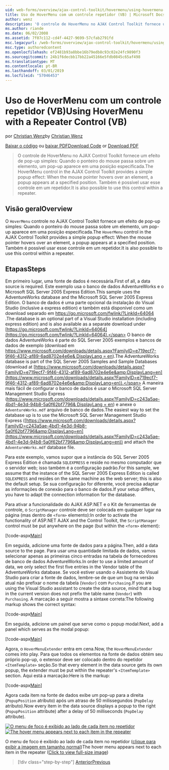 ```yaml
---
uid: web-forms/overview/ajax-control-toolkit/hovermenu/using-hovermenu-with-a-repeater-control-vb
title: Uso de HoverMenu com um controle repetidor (VB) | Microsoft Docs
author: wenz
description: 'O controle de HoverMenu no AJAX Control Toolkit fornece um efeito de pop-up simples: Quando o ponteiro do mouse passa sobre um elemento, um pop-up é exibido em pela especificação...'
ms.author: riande
ms.date: 06/02/2008
ms.assetid: 7f07c112-cd4f-4427-9699-57cfab2791fd
msc.legacyurl: /web-forms/overview/ajax-control-toolkit/hovermenu/using-hovermenu-with-a-repeater-control-vb
msc.type: authoredcontent
ms.openlocfilehash: ef2481b93a8bbe16b79edb8c93c02e24fc9890f3
ms.sourcegitcommit: 24b1f6decbb17bb22a45166e5fdb0845c65af498
ms.translationtype: MT
ms.contentlocale: pt-BR
ms.lasthandoff: 03/01/2019
ms.locfileid: "57046453"
---
```

<a name="using-hovermenu-with-a-repeater-control-vb"></a><span data-ttu-id="8314c-103">Uso de HoverMenu com um controle repetidor (VB)</span><span class="sxs-lookup"><span data-stu-id="8314c-103">Using HoverMenu with a Repeater Control (VB)</span></span>
====================
<span data-ttu-id="8314c-104">por [Christian Wenz](https://github.com/wenz)</span><span class="sxs-lookup"><span data-stu-id="8314c-104">by [Christian Wenz](https://github.com/wenz)</span></span>

<span data-ttu-id="8314c-105">[Baixar o código](http://download.microsoft.com/download/b/0/6/b06fe835-5b8f-4c00-aef8-062c19d75b95/HoverMenu1.vb.zip) ou [baixar PDF](http://download.microsoft.com/download/b/6/a/b6ae89ee-df69-4c87-9bfb-ad1eb2b23373/hovermenu1VB.pdf)</span><span class="sxs-lookup"><span data-stu-id="8314c-105">[Download Code](http://download.microsoft.com/download/b/0/6/b06fe835-5b8f-4c00-aef8-062c19d75b95/HoverMenu1.vb.zip) or [Download PDF](http://download.microsoft.com/download/b/6/a/b6ae89ee-df69-4c87-9bfb-ad1eb2b23373/hovermenu1VB.pdf)</span></span>

> <span data-ttu-id="8314c-106">O controle de HoverMenu no AJAX Control Toolkit fornece um efeito de pop-up simples: Quando o ponteiro do mouse passa sobre um elemento, um pop-up aparece em uma posição especificada.</span><span class="sxs-lookup"><span data-stu-id="8314c-106">The HoverMenu control in the AJAX Control Toolkit provides a simple popup effect: When the mouse pointer hovers over an element, a popup appears at a specified position.</span></span> <span data-ttu-id="8314c-107">Também é possível usar esse controle em um repetidor.</span><span class="sxs-lookup"><span data-stu-id="8314c-107">It is also possible to use this control within a repeater.</span></span>


## <a name="overview"></a><span data-ttu-id="8314c-108">Visão geral</span><span class="sxs-lookup"><span data-stu-id="8314c-108">Overview</span></span>

<span data-ttu-id="8314c-109">O `HoverMenu` controle no AJAX Control Toolkit fornece um efeito de pop-up simples: Quando o ponteiro do mouse passa sobre um elemento, um pop-up aparece em uma posição especificada.</span><span class="sxs-lookup"><span data-stu-id="8314c-109">The `HoverMenu` control in the AJAX Control Toolkit provides a simple popup effect: When the mouse pointer hovers over an element, a popup appears at a specified position.</span></span> <span data-ttu-id="8314c-110">Também é possível usar esse controle em um repetidor.</span><span class="sxs-lookup"><span data-stu-id="8314c-110">It is also possible to use this control within a repeater.</span></span>

## <a name="steps"></a><span data-ttu-id="8314c-111">Etapas</span><span class="sxs-lookup"><span data-stu-id="8314c-111">Steps</span></span>

<span data-ttu-id="8314c-112">Em primeiro lugar, uma fonte de dados é necessária.</span><span class="sxs-lookup"><span data-stu-id="8314c-112">First of all, a data source is required.</span></span> <span data-ttu-id="8314c-113">Este exemplo usa o banco de dados AdventureWorks e o Microsoft SQL Server 2005 Express Edition.</span><span class="sxs-lookup"><span data-stu-id="8314c-113">This sample uses the AdventureWorks database and the Microsoft SQL Server 2005 Express Edition.</span></span> <span data-ttu-id="8314c-114">O banco de dados é uma parte opcional da instalação do Visual Studio (inclusive a express edition) e também está disponível como um download separado em [ https://go.microsoft.com/fwlink/?LinkId=64064 ](https://go.microsoft.com/fwlink/?LinkId=64064).</span><span class="sxs-lookup"><span data-stu-id="8314c-114">The database is an optional part of a Visual Studio installation (including express edition) and is also available as a separate download under [https://go.microsoft.com/fwlink/?LinkId=64064](https://go.microsoft.com/fwlink/?LinkId=64064).</span></span> <span data-ttu-id="8314c-115">O banco de dados AdventureWorks é parte do SQL Server 2005 exemplos e bancos de dados de exemplo (download em [ https://www.microsoft.com/downloads/details.aspx?FamilyID=e719ecf7-9f46-4312-af89-6ad8702e4e6e&amp; DisplayLang = en](https://www.microsoft.com/downloads/details.aspx?FamilyID=e719ecf7-9f46-4312-af89-6ad8702e4e6e&amp;DisplayLang=en)).</span><span class="sxs-lookup"><span data-stu-id="8314c-115">The AdventureWorks database is part of the SQL Server 2005 Samples and Sample Databases (download at [https://www.microsoft.com/downloads/details.aspx?FamilyID=e719ecf7-9f46-4312-af89-6ad8702e4e6e&amp;DisplayLang=en](https://www.microsoft.com/downloads/details.aspx?FamilyID=e719ecf7-9f46-4312-af89-6ad8702e4e6e&amp;DisplayLang=en)).</span></span> <span data-ttu-id="8314c-116">A maneira mais fácil de configurar o banco de dados é usar o Microsoft SQL Server Management Studio Express ([https://www.microsoft.com/downloads/details.aspx?FamilyID=c243a5ae-4bd1-4e3d-94b8-5a0f62bf7796&amp; DisplayLang = en](https://www.microsoft.com/downloads/details.aspx?FamilyID=c243a5ae-4bd1-4e3d-94b8-5a0f62bf7796&amp;DisplayLang=en)) e anexe o `AdventureWorks.mdf` arquivo de banco de dados.</span><span class="sxs-lookup"><span data-stu-id="8314c-116">The easiest way to set the database up is to use the Microsoft SQL Server Management Studio Express ([https://www.microsoft.com/downloads/details.aspx?FamilyID=c243a5ae-4bd1-4e3d-94b8-5a0f62bf7796&amp;DisplayLang=en](https://www.microsoft.com/downloads/details.aspx?FamilyID=c243a5ae-4bd1-4e3d-94b8-5a0f62bf7796&amp;DisplayLang=en)) and attach the `AdventureWorks.mdf` database file.</span></span>

<span data-ttu-id="8314c-117">Para este exemplo, vamos supor que a instância do SQL Server 2005 Express Edition é chamada `SQLEXPRESS` e reside no mesmo computador que o servidor web; isso também é a configuração padrão.</span><span class="sxs-lookup"><span data-stu-id="8314c-117">For this sample, we assume that the instance of the SQL Server 2005 Express Edition is called `SQLEXPRESS` and resides on the same machine as the web server; this is also the default setup.</span></span> <span data-ttu-id="8314c-118">Se sua configuração for diferente, você precisa adaptar as informações de conexão para o banco de dados.</span><span class="sxs-lookup"><span data-stu-id="8314c-118">If your setup differs, you have to adapt the connection information for the database.</span></span>

<span data-ttu-id="8314c-119">Para ativar a funcionalidade do AJAX ASP.NET e o Kit de ferramentas de controle, o `ScriptManager` controle deve ser colocada em qualquer lugar na página (mas dentro de `<form>` elemento):</span><span class="sxs-lookup"><span data-stu-id="8314c-119">In order to activate the functionality of ASP.NET AJAX and the Control Toolkit, the `ScriptManager` control must be put anywhere on the page (but within the `<form>` element):</span></span>

[!code-aspx[Main](using-hovermenu-with-a-repeater-control-vb/samples/sample1.aspx)]

<span data-ttu-id="8314c-120">Em seguida, adicione uma fonte de dados para a página.</span><span class="sxs-lookup"><span data-stu-id="8314c-120">Then, add a data source to the page.</span></span> <span data-ttu-id="8314c-121">Para usar uma quantidade limitada de dados, vamos selecionar apenas as primeiras cinco entradas na tabela de fornecedores de banco de dados AdventureWorks.</span><span class="sxs-lookup"><span data-stu-id="8314c-121">In order to use a limited amount of data, we only select the first five entries in the Vendor table of the AdventureWorks database.</span></span> <span data-ttu-id="8314c-122">Se você estiver usando o Assistente do Visual Studio para criar a fonte de dados, lembre-se de que um bug na versão atual não prefixar o nome da tabela (`Vendor`) com `Purchasing`.</span><span class="sxs-lookup"><span data-stu-id="8314c-122">If you are using the Visual Studio assistant to create the data source, mind that a bug in the current version does not prefix the table name (`Vendor`) with `Purchasing`.</span></span> <span data-ttu-id="8314c-123">A marcação a seguir mostra a sintaxe correta:</span><span class="sxs-lookup"><span data-stu-id="8314c-123">The following markup shows the correct syntax:</span></span>

[!code-aspx[Main](using-hovermenu-with-a-repeater-control-vb/samples/sample2.aspx)]

<span data-ttu-id="8314c-124">Em seguida, adicione um painel que serve como o popup modal:</span><span class="sxs-lookup"><span data-stu-id="8314c-124">Next, add a panel which serves as the modal popup:</span></span>

[!code-aspx[Main](using-hovermenu-with-a-repeater-control-vb/samples/sample3.aspx)]

<span data-ttu-id="8314c-125">Agora, o `HoverMenuExtender` entra em cena.</span><span class="sxs-lookup"><span data-stu-id="8314c-125">Now, the `HoverMenuExtender` comes into play.</span></span> <span data-ttu-id="8314c-126">Para que todos os elementos na fonte de dados obtém seu próprio pop-up, o extensor deve ser colocado dentro do repetidor `<ItemTemplate>` seção.</span><span class="sxs-lookup"><span data-stu-id="8314c-126">So that every element in the data source gets its own popup, the extender must be put within the repeater's `<ItemTemplate>` section.</span></span> <span data-ttu-id="8314c-127">Aqui está a marcação:</span><span class="sxs-lookup"><span data-stu-id="8314c-127">Here is the markup:</span></span>

[!code-aspx[Main](using-hovermenu-with-a-repeater-control-vb/samples/sample4.aspx)]

<span data-ttu-id="8314c-128">Agora cada item na fonte de dados exibe um pop-up para a direita (`PopupPosition` atributo) após um atraso de 50 milissegundos (`PopDelay` atributo).</span><span class="sxs-lookup"><span data-stu-id="8314c-128">Now every item in the data source displays a popup to the right (`PopupPosition` attribute) after a delay of 50 milliseconds (`PopDelay` attribute).</span></span>


<span data-ttu-id="8314c-129">[![O menu de foco é exibido ao lado de cada item no repetidor](using-hovermenu-with-a-repeater-control-vb/_static/image2.png)](using-hovermenu-with-a-repeater-control-vb/_static/image1.png)</span><span class="sxs-lookup"><span data-stu-id="8314c-129">[![The hover menu appears next to each item in the repeater](using-hovermenu-with-a-repeater-control-vb/_static/image2.png)](using-hovermenu-with-a-repeater-control-vb/_static/image1.png)</span></span>

<span data-ttu-id="8314c-130">O menu de foco é exibido ao lado de cada item no repetidor ([clique para exibir a imagem em tamanho normal](using-hovermenu-with-a-repeater-control-vb/_static/image3.png))</span><span class="sxs-lookup"><span data-stu-id="8314c-130">The hover menu appears next to each item in the repeater ([Click to view full-size image](using-hovermenu-with-a-repeater-control-vb/_static/image3.png))</span></span>

> [!div class="step-by-step"]
> [<span data-ttu-id="8314c-131">Anterior</span><span class="sxs-lookup"><span data-stu-id="8314c-131">Previous</span></span>](using-hovermenu-with-a-repeater-control-cs.md)
